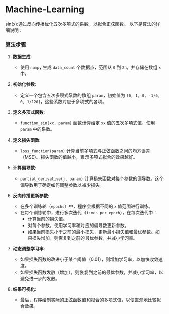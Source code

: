 # Machine-Learning
sin(x):通过反向传播优化五次多项式的系数，以拟合正弦函数。
以下是算法的详细说明：

### 算法步骤

1. **数据生成**:
   - 使用 `numpy` 生成 `data_count` 个数据点，范围从 `0` 到 `2π`，并存储在数组 `x` 中。

2. **初始化参数**:
   - 定义一个包含五次多项式系数的数组 `param`，初始值为 `[0, 1, 0, -1/6, 0, 1/120]`，这些系数对应于多项式的各项。

3. **定义多项式函数**:
   - `function_sin(xx, param)` 函数计算给定 `xx` 值的五次多项式值，使用 `param` 中的系数。

4. **定义损失函数**:
   - `loss_function(param)` 计算当前多项式与正弦函数之间的均方误差（MSE）。损失函数的值越小，表示多项式拟合的效果越好。

5. **计算偏导数**:
   - `partial_derivative(j, param)` 计算损失函数对每个参数的偏导数。这个偏导数用于确定如何调整参数以减少损失。

6. **反向传播更新参数**:
   - 在多个训练轮（`epochs`）中，程序会根据不同的 `x` 值范围进行训练。
   - 在每个训练轮中，进行多次迭代（`times_per_epoch`），在每次迭代中：
     - 计算当前的损失值。
     - 对每个参数，使用学习率和对应的偏导数更新参数。
     - 如果当前损失小于之前的最小损失，更新最小损失值和最优参数。如果损失增加，则恢复到之前的最优参数，并减小学习率。

7. **动态调整学习率**:
   - 如果损失函数的改进小于某个阈值（0.01），则增加学习率，以加快收敛速度。
   - 如果损失函数发散（增加），则恢复到之前的最优参数，并减小学习率，以避免进一步的发散。

8. **结果可视化**:
   - 最后，程序绘制实际的正弦函数值和拟合的多项式值，以便直观地比较拟合效果。

